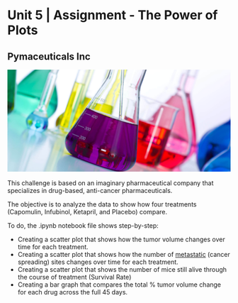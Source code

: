 # Unit 5 | Assignment - The Power of Plots

## Pymaceuticals Inc

![Laboratory](Images/Laboratory.jpg)

This challenge is based on an imaginary pharmaceutical company that specializes in drug-based, anti-cancer pharmaceuticals.

The objective is to analyze the data to show how four treatments (Capomulin, Infubinol, Ketapril, and Placebo) compare.

To do, the .ipynb notebook file shows step-by-step:

* Creating a scatter plot that shows how the tumor volume changes over time for each treatment.
* Creating a scatter plot that shows how the number of [metastatic](https://en.wikipedia.org/wiki/Metastasis) (cancer spreading) sites changes over time for each treatment.
* Creating a scatter plot that shows the number of mice still alive through the course of treatment (Survival Rate)
* Creating a bar graph that compares the total % tumor volume change for each drug across the full 45 days.


